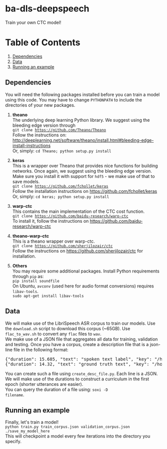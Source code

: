# ba-dls-deepspeech
Train your own CTC model!

# Table of Contents
1. [Dependencies](#dependencies)
2. [Data](#data)
3. [Running an example](#running-an-example)

## Dependencies
You will need the following packages installed before you can train a model using this code. You may have to change `PYTHONPATH` to include the directories
of your new packages.  
  
1. **theano**  
The underlying deep learning Python library. We suggest using the bleeding edge version through  
<code>git clone https://github.com/Theano/Theano</code>  
Follow the instructions on: http://deeplearning.net/software/theano/install.html#bleeding-edge-install-instructions  
Or, simply: <code>cd Theano; python setup.py install</code>

2. **keras**  
This is a wrapper over Theano that provides nice functions for building networks. Once again, we suggest using the bleeding edge version.
Make sure you install it with support for `hdf5` - we make use of that to save models.  
<code>git clone https://github.com/fchollet/keras</code>  
Follow the installation instructions on https://github.com/fchollet/keras  
Or, simply: <code>cd keras; python setup.py install</code>

3. **warp-ctc**  
This contains the main implementation of the CTC cost function.  
<code>git clone https://github.com/baidu-research/warp-ctc</code>  
To install it, follow the instructions on https://github.com/baidu-research/warp-ctc

4. **theano-warp-ctc**  
This is a theano wrapper over warp-ctc.  
<code>git clone https://github.com/sherjilozair/ctc</code>  
Follow the instructions on https://github.com/sherjilozair/ctc for installation.

5. **Others**  
You may require some additional packages. Install Python requirements through `pip` as:  
<code>pip install soundfile</code>  
On Ubuntu, `avconv` (used here for audio format conversions) requires `libav-tools`.  
<code>sudo apt-get install libav-tools</code>  
## Data
We will make use of the LibriSpeech ASR corpus to train our models. Use the `download.sh` script to download this corpus (~65GB). Use `flac_to_wav.sh` to convert any `flac` files to `wav`.  
We make use of a JSON file that aggregates all data for training, validation and testing. Once you have a corpus, create a description file that is a json-line file in the following format:
<pre>
{"duration": 15.685, "text": "spoken text label", "key": "/home/username/LibriSpeech/train-clean-360/5672/88367/5672-88367-0031.wav"}
{"duration": 14.32, "text": "ground truth text", "key": "/home/username/LibriSpeech/train-other-500/8678/280914/8678-280914-0009.wav"}
</pre>  
You can create such a file using `create_desc_file.py`. Each line is a JSON. We will make use of the durations to construct a curriculum in the first epoch (shorter utterances are easier).  
You can query the duration of a file using: <code>soxi -D filename</code>.
## Running an example
Finally, let's train a model!  
<code>python train.py train_corpus.json validation_corpus.json ./save_my_model_here</code>  
This will checkpoint a model every few iterations into the directory you specify.
